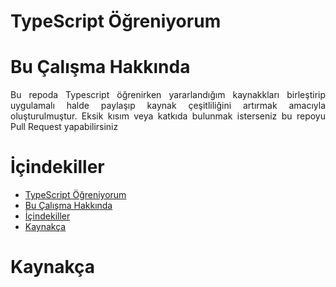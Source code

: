 # TypeScript Öğreniyorum

# Bu Çalışma Hakkında
<p align="justify">Bu repoda Typescript öğrenirken yararlandığım kaynakkları birleştirip uygulamalı halde paylaşıp kaynak çeşitliliğini artırmak amacıyla oluşturulmuştur. Eksik kısım veya katkıda bulunmak isterseniz bu repoyu Pull Request yapabilirsiniz</p>

# İçindekiller
- [TypeScript Öğreniyorum](#typescript-öğreniyorum)
- [Bu Çalışma Hakkında](#bu-çalışma-hakkında)
- [İçindekiller](#i̇çindekiller)
- [Kaynakça](#kaynakça)

# Kaynakça
